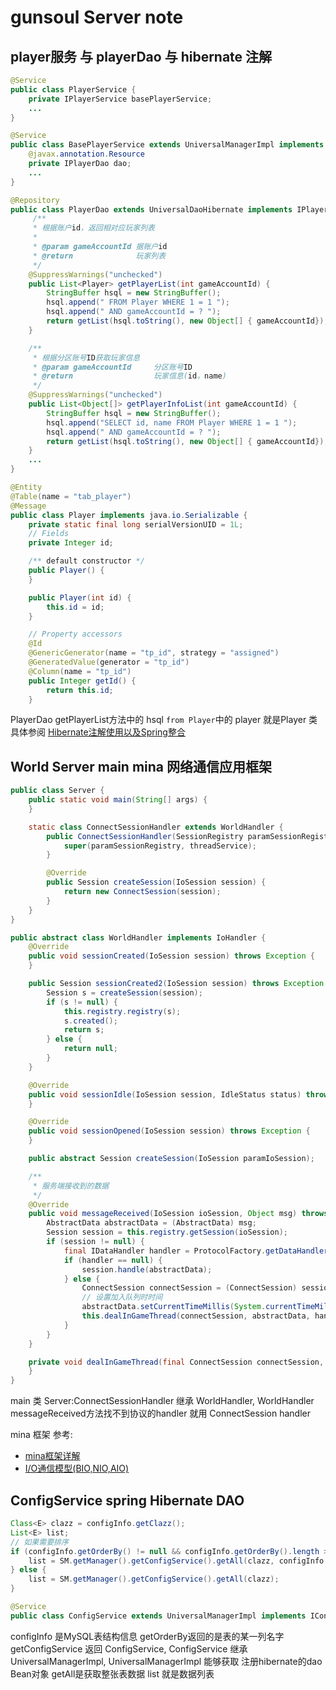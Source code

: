 # gunsoul Server note

## player服务 与 playerDao 与 hibernate 注解

```java
@Service
public class PlayerService {
    private IPlayerService basePlayerService;
    ...
}

@Service
public class BasePlayerService extends UniversalManagerImpl implements IPlayerService {
    @javax.annotation.Resource
    private IPlayerDao dao;
    ...
}

@Repository
public class PlayerDao extends UniversalDaoHibernate implements IPlayerDao {
     /**
     * 根据账户id，返回相对应玩家列表
     *
     * @param gameAccountId 据账户id
     * @return              玩家列表
     */
    @SuppressWarnings("unchecked")
    public List<Player> getPlayerList(int gameAccountId) {
        StringBuffer hsql = new StringBuffer();
        hsql.append(" FROM Player WHERE 1 = 1 ");
        hsql.append(" AND gameAccountId = ? ");
        return getList(hsql.toString(), new Object[] { gameAccountId});
    }

    /**
     * 根据分区账号ID获取玩家信息
     * @param gameAccountId     分区账号ID
     * @return                  玩家信息(id，name)
     */
    @SuppressWarnings("unchecked")
    public List<Object[]> getPlayerInfoList(int gameAccountId) {
        StringBuffer hsql = new StringBuffer();
        hsql.append("SELECT id, name FROM Player WHERE 1 = 1 ");
        hsql.append(" AND gameAccountId = ? ");
        return getList(hsql.toString(), new Object[] { gameAccountId});
    }
    ...
}

@Entity
@Table(name = "tab_player")
@Message
public class Player implements java.io.Serializable {
    private static final long serialVersionUID = 1L;
    // Fields
    private Integer id;

    /** default constructor */
    public Player() {
    }

    public Player(int id) {
        this.id = id;
    }

    // Property accessors
    @Id
    @GenericGenerator(name = "tp_id", strategy = "assigned")
    @GeneratedValue(generator = "tp_id")
    @Column(name = "tp_id")
    public Integer getId() {
        return this.id;
    }
```

PlayerDao getPlayerList方法中的 hsql `from Player`中的 player 就是Player 类 具体参阅 [Hibernate注解使用以及Spring整合](https://www.cnblogs.com/younggun/archive/2013/05/19/3086659.html)

## World Server main mina 网络通信应用框架

```java
public class Server {
    public static void main(String[] args) {
    }

    static class ConnectSessionHandler extends WorldHandler {
        public ConnectSessionHandler(SessionRegistry paramSessionRegistry, ThreadService threadService) {
            super(paramSessionRegistry, threadService);
        }

        @Override
        public Session createSession(IoSession session) {
            return new ConnectSession(session);
        }
    }
}

public abstract class WorldHandler implements IoHandler {
    @Override
    public void sessionCreated(IoSession session) throws Exception {
    }

    public Session sessionCreated2(IoSession session) throws Exception {
        Session s = createSession(session);
        if (s != null) {
            this.registry.registry(s);
            s.created();
            return s;
        } else {
            return null;
        }
    }

    @Override
    public void sessionIdle(IoSession session, IdleStatus status) throws Exception {
    }

    @Override
    public void sessionOpened(IoSession session) throws Exception {
    }

    public abstract Session createSession(IoSession paramIoSession);

    /**
     * 服务端接收到的数据
     */
    @Override
    public void messageReceived(IoSession ioSession, Object msg) throws Exception {
        AbstractData abstractData = (AbstractData) msg;
        Session session = this.registry.getSession(ioSession);
        if (session != null) {
            final IDataHandler handler = ProtocolFactory.getDataHandler(abstractData);
            if (handler == null) {
                session.handle(abstractData);
            } else {
                ConnectSession connectSession = (ConnectSession) session;
                // 设置加入队列时时间
                abstractData.setCurrentTimeMillis(System.currentTimeMillis());
                this.dealInGameThread(connectSession, abstractData, handler);
            }
        }
    }

    private void dealInGameThread(final ConnectSession connectSession, final AbstractData abstractData, final IDataHandler handler) {
    }
}
```

main 类 Server:ConnectSessionHandler 继承 WorldHandler, WorldHandler messageReceived方法找不到协议的handler 就用 ConnectSession handler

mina 框架 参考:

- [mina框架详解](https://www.cnblogs.com/duanxz/p/5143227.html)
- [I/O通信模型(BIO,NIO,AIO)](https://www.cnblogs.com/duanxz/p/5143234.html)

## ConfigService spring Hibernate DAO

```java
Class<E> clazz = configInfo.getClazz();
List<E> list;
// 如果需要排序
if (configInfo.getOrderBy() != null && configInfo.getOrderBy().length > 0) {
    list = SM.getManager().getConfigService().getAll(clazz, configInfo.getOrderBy());
} else {
    list = SM.getManager().getConfigService().getAll(clazz);
}

@Service
public class ConfigService extends UniversalManagerImpl implements IConfigService {}
```

configInfo 是MySQL表结构信息 getOrderBy返回的是表的某一列名字
getConfigService 返回 ConfigService, ConfigService 继承 UniversalManagerImpl, UniversalManagerImpl 能够获取 注册hibernate的dao Bean对象
getAll是获取整张表数据 list 就是数据列表